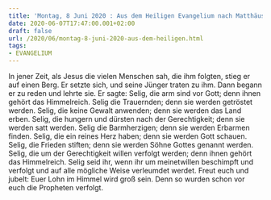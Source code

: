 ```yaml
---
title: 'Montag, 8 Juni 2020 : Aus dem Heiligen Evangelium nach Matthäus - Mt 5,1-12.'
date: 2020-06-07T17:47:00.001+02:00
draft: false
url: /2020/06/montag-8-juni-2020-aus-dem-heiligen.html
tags: 
- EVANGELIUM
---
```


In jener Zeit, als Jesus die vielen Menschen sah, die ihm folgten, stieg er auf einen Berg. Er setzte sich, und seine Jünger traten zu ihm. Dann begann er zu reden und lehrte sie. Er sagte: Selig, die arm sind vor Gott; denn ihnen gehört das Himmelreich. Selig die Trauernden; denn sie werden getröstet werden. Selig, die keine Gewalt anwenden; denn sie werden das Land erben. Selig, die hungern und dürsten nach der Gerechtigkeit; denn sie werden satt werden. Selig die Barmherzigen; denn sie werden Erbarmen finden. Selig, die ein reines Herz haben; denn sie werden Gott schauen. Selig, die Frieden stiften; denn sie werden Söhne Gottes genannt werden. Selig, die um der Gerechtigkeit willen verfolgt werden; denn ihnen gehört das Himmelreich. Selig seid ihr, wenn ihr um meinetwillen beschimpft und verfolgt und auf alle mögliche Weise verleumdet werdet. Freut euch und jubelt: Euer Lohn im Himmel wird groß sein. Denn so wurden schon vor euch die Propheten verfolgt.